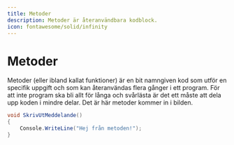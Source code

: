 ```yaml
---
title: Metoder
description: Metoder är återanvändbara kodblock.
icon: fontawesome/solid/infinity
---
```


# Metoder
Metoder (eller ibland kallat funktioner) är en bit namngiven kod som utför en specifik uppgift och som kan återanvändas flera gånger i ett program. För att inte program ska bli allt för långa och svårlästa är det ett måste att dela upp koden i mindre delar. Det är här metoder kommer in i bilden.

```csharp
void SkrivUtMeddelande()
{
    Console.WriteLine("Hej från metoden!");
}
```

